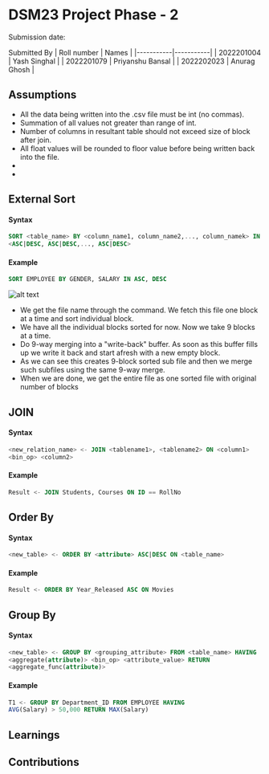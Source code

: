 # DSM23 Project Phase - 2

Submission date: 

Submitted By
| Roll number | Names |
|-----------|-----------|
| 2022201004 | Yash Singhal |
| 2022201079 | Priyanshu Bansal |
| 2022202023 | Anurag Ghosh |

## Assumptions
<ul>
  <li>All the data being written into the .csv file must be int (no commas). </li>
  <li> Summation of all values not greater than range of int.</li>
  <li> Number of columns in resultant table should not exceed size of block after join.</li>
  <li> All float values will be rounded to floor value before being written back into the file.</li>
  <li> </li>
  <li> </li>
</ul>

## External Sort
#### Syntax
```sql
SORT <table_name> BY <column_name1, column_name2,..., column_namek> IN
<ASC|DESC, ASC|DESC,..., ASC|DESC>
```
#### Example
```sql
SORT EMPLOYEE BY GENDER, SALARY IN ASC, DESC
```
![alt text](https://ibb.co/FzHHgWM)

<ul>
  <li> We get the file name through the command. We fetch this file one block at a time and sort individual block. </li>
  <li> We have all the individual blocks sorted for now. Now we take 9 blocks at a time. </li>
  <li> Do 9-way merging into a "write-back" buffer. As soon as this buffer fills up we write it back and start afresh with a new empty block. </li>
  <li> As we can see this creates 9-block sorted sub file and then we merge such subfiles using the same 9-way merge. </li>
  <li> When we are done, we get the entire file as one sorted file with original number of blocks </li>
</ul>

## JOIN
#### Syntax
```sql
<new_relation_name> <- JOIN <tablename1>, <tablename2> ON <column1>
<bin_op> <column2>
```
#### Example
```sql
Result <- JOIN Students, Courses ON ID == RollNo 
```

## Order By
#### Syntax
```sql
<new_table> <- ORDER BY <attribute> ASC|DESC ON <table_name>
```
#### Example
```sql
Result <- ORDER BY Year_Released ASC ON Movies
```

## Group By
#### Syntax
```sql
<new_table> <- GROUP BY <grouping_attribute> FROM <table_name> HAVING
<aggregate(attribute)> <bin_op> <attribute_value> RETURN
<aggregate_func(attribute)>
```
#### Example
```sql
T1 <- GROUP BY Department_ID FROM EMPLOYEE HAVING
AVG(Salary) > 50,000 RETURN MAX(Salary)
```
## Learnings

## Contributions
